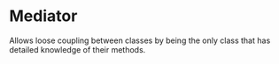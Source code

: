 # Mediator
Allows loose coupling between classes by being the only class that has detailed knowledge of their methods.
